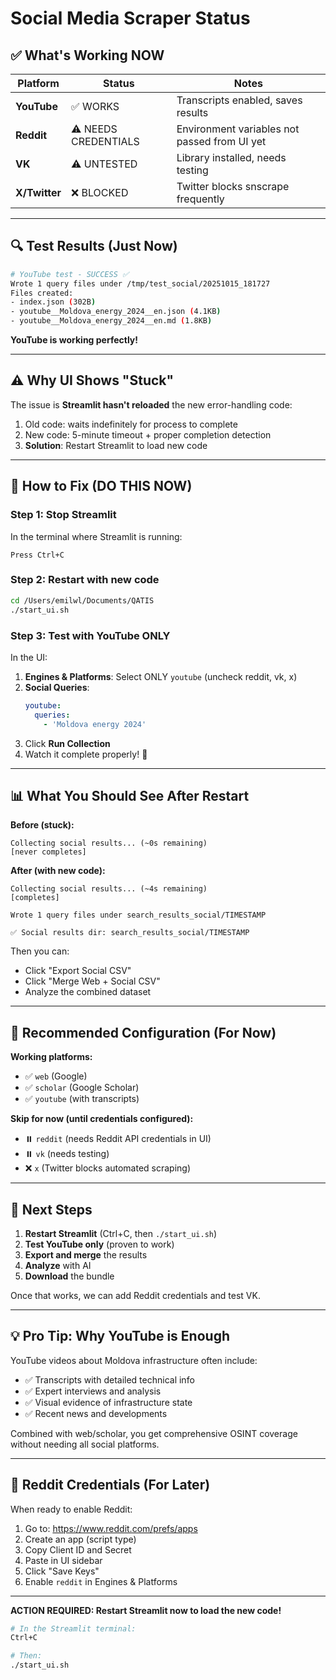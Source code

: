 # Social Media Scraper Status

## ✅ What's Working NOW

| Platform | Status | Notes |
|----------|--------|-------|
| **YouTube** | ✅ WORKS | Transcripts enabled, saves results |
| **Reddit** | ⚠️ NEEDS CREDENTIALS | Environment variables not passed from UI yet |
| **VK** | ⚠️ UNTESTED | Library installed, needs testing |
| **X/Twitter** | ❌ BLOCKED | Twitter blocks snscrape frequently |

---

## 🔍 Test Results (Just Now)

```bash
# YouTube test - SUCCESS ✅
Wrote 1 query files under /tmp/test_social/20251015_181727
Files created:
- index.json (302B)
- youtube__Moldova_energy_2024__en.json (4.1KB)
- youtube__Moldova_energy_2024__en.md (1.8KB)
```

**YouTube is working perfectly!**

---

## ⚠️ Why UI Shows "Stuck"

The issue is **Streamlit hasn't reloaded** the new error-handling code:

1. Old code: waits indefinitely for process to complete
2. New code: 5-minute timeout + proper completion detection
3. **Solution**: Restart Streamlit to load new code

---

## 🔧 How to Fix (DO THIS NOW)

### Step 1: Stop Streamlit
In the terminal where Streamlit is running:
```
Press Ctrl+C
```

### Step 2: Restart with new code
```bash
cd /Users/emilwl/Documents/QATIS
./start_ui.sh
```

### Step 3: Test with YouTube ONLY
In the UI:
1. **Engines & Platforms**: Select ONLY `youtube` (uncheck reddit, vk, x)
2. **Social Queries**:
   ```yaml
   youtube:
     queries:
       - 'Moldova energy 2024'
   ```
3. Click **Run Collection**
4. Watch it complete properly! 🎉

---

## 📊 What You Should See After Restart

**Before (stuck):**
```
Collecting social results... (~0s remaining)
[never completes]
```

**After (with new code):**
```
Collecting social results... (~4s remaining)
[completes]

Wrote 1 query files under search_results_social/TIMESTAMP

✅ Social results dir: search_results_social/TIMESTAMP
```

Then you can:
- Click "Export Social CSV"
- Click "Merge Web + Social CSV"
- Analyze the combined dataset

---

## 🎯 Recommended Configuration (For Now)

**Working platforms:**
- ✅ `web` (Google)
- ✅ `scholar` (Google Scholar)
- ✅ `youtube` (with transcripts)

**Skip for now (until credentials configured):**
- ⏸️ `reddit` (needs Reddit API credentials in UI)
- ⏸️ `vk` (needs testing)
- ❌ `x` (Twitter blocks automated scraping)

---

## 🚀 Next Steps

1. **Restart Streamlit** (Ctrl+C, then `./start_ui.sh`)
2. **Test YouTube only** (proven to work)
3. **Export and merge** the results
4. **Analyze** with AI
5. **Download** the bundle

Once that works, we can add Reddit credentials and test VK.

---

## 💡 Pro Tip: Why YouTube is Enough

YouTube videos about Moldova infrastructure often include:
- ✅ Transcripts with detailed technical info
- ✅ Expert interviews and analysis
- ✅ Visual evidence of infrastructure state
- ✅ Recent news and developments

Combined with web/scholar, you get comprehensive OSINT coverage without needing all social platforms.

---

## 🔑 Reddit Credentials (For Later)

When ready to enable Reddit:
1. Go to: https://www.reddit.com/prefs/apps
2. Create an app (script type)
3. Copy Client ID and Secret
4. Paste in UI sidebar
5. Click "Save Keys"
6. Enable `reddit` in Engines & Platforms

---

**ACTION REQUIRED: Restart Streamlit now to load the new code!**

```bash
# In the Streamlit terminal:
Ctrl+C

# Then:
./start_ui.sh
```





